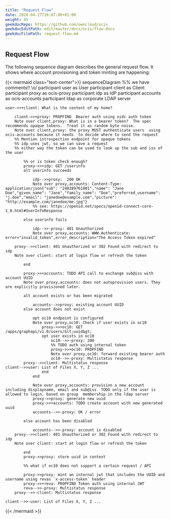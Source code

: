 ```yaml
---
title: "Request Flow"
date: 2020-04-27T16:07:00+01:00
weight: 45
geekdocRepo: https://github.com/owncloud/ocis
geekdocEditPath: edit/master/docs/ocis/flow-docs
geekdocFilePath: request-flow.md
---
```



## Request Flow

The following sequence diagram describes the general request flow. It shows where account provisioning and token minting are happening:

{{< mermaid class="text-center">}}
sequenceDiagram
    %% we have comments!! \o/
    participant user as User
    participant client as Client
    participant proxy as ocis-proxy
    participant idp as IdP
    participant accounts as ocis-accounts
    participant ldap as corporate LDAP server

    user->>+client: What is the content of my home?

        client->>+proxy: PROPFIND  Bearer auth using oidc auth token
        Note over client,proxy: What is in a bearer token?  The spec recommends opaque tokens.  Treat it as random byte noise.
        Note over client,proxy: the proxy MUST authenticate users  using ocis-accounts because it needs  to decide where to send the request
        %% Mention introspection endpoint for opaque tokens
        %% idp uses jwt, so we can save a request
        %% either way the token can be used to look up the sub and iss of the user

            %% or is token check enough?
            proxy->>+idp: GET /userinfo
            alt userinfo succeeds

                idp-->>proxy:  200 OK
                Note over proxy,accounts: Content-Type: application/json{"sub": "248289761001","name": "Jane Doe","given_name": "Jane","family_name": "Doe","preferred_username": "j.doe","email": "janedoe@example.com","picture": "http://example.com/janedoe/me.jpg"}
                %% see: https://openid.net/specs/openid-connect-core-1_0.html#UserInfoResponse

            else userinfo fails

                idp-->>-proxy: 401 Unauthorized
                Note over proxy,accounts: WWW-Authenticate: error="invalid_token",error_description="The Access Token expired"

        proxy-->>client: 401 Unauthorized or 302 Found with redirect to idp
        Note over client: start at login flow or refresh the token

            end

            proxy->>+accounts: TODO API call to exchange sub@iss with account UUID
            Note over proxy,accounts: does not autoprovision users. They are explicitly provisioned later.

            alt account exists or has been migrated

                accounts-->>proxy: existing account UUID
            else account does not exist

                opt oc10 endpoint is configured
                Note over proxy,oc10: Check if user exists in oc10
                    proxy->>+oc10: GET /apps/graphapi/v1.0/users/&lt;uuid&gt;
                    opt user exists in oc10
                        oc10-->>-proxy: 200
                        %% TODO auth using internal token
                        proxy->>+oc10: PROPFIND
                        Note over proxy,oc10: forward existing bearer auth
                        oc10-->>-proxy: Multistatus response
            proxy-->>client: Multistatus response
    client-->>user: List of Files X, Y, Z ...
                    end
                end

                Note over proxy,accounts: provision a new account including displayname, email and sub@iss  TODO only if the user is allowed to login, based on group  membership in the ldap server
                proxy->>proxy: generate new uuid
                proxy->>+accounts: TODO create account with new generated uuid
                accounts-->>-proxy: OK / error

            else account has been disabled

                accounts-->>-proxy: account is disabled
        proxy-->>client: 401 Unauthorized or 302 Found with redirect to idp
        Note over client: start at login flow or refresh the token

            end
            proxy->>proxy: store uuid in context

            %% what if oc10 does not support a certain request / API

            proxy->>proxy: mint an internal jwt that includes the UUID and username using revas `x-access-token` header
            proxy->>+reva: PROPFIND Token auth using internal JWT
            reva-->>-proxy: Multistatus response
        proxy-->>-client: Multistatus response

    client-->>-user: List of Files X, Y, Z ...
{{< /mermaid >}}
